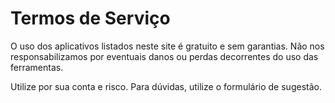 # Termos de Serviço

O uso dos aplicativos listados neste site é gratuito e sem garantias. Não nos responsabilizamos por eventuais danos ou perdas decorrentes do uso das ferramentas.

Utilize por sua conta e risco. Para dúvidas, utilize o formulário de sugestão.
